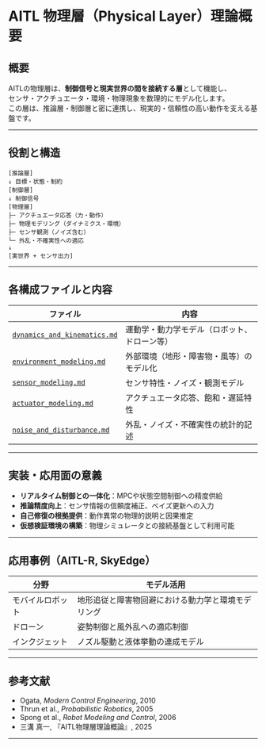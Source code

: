<script type="text/javascript"
  id="MathJax-script"
  async
  src="https://cdn.jsdelivr.net/npm/mathjax@3/es5/tex-mml-chtml.js">
</script>

# AITL 物理層（Physical Layer）理論概要

## 概要

AITLの物理層は、**制御信号と現実世界の間を接続する層**として機能し、  
センサ・アクチュエータ・環境・物理現象を数理的にモデル化します。  
この層は、推論層・制御層と密に連携し、現実的・信頼性の高い動作を支える基盤です。

---

## 役割と構造
```
[推論層]
↓ 目標・状態・制約
[制御層]
↓ 制御信号
[物理層]
├─ アクチュエータ応答（力・動作）
├─ 物理モデリング（ダイナミクス・環境）
├─ センサ観測（ノイズ含む）
└─ 外乱・不確実性への適応
↓
[実世界 + センサ出力]
```
---

## 各構成ファイルと内容

| ファイル | 内容 |
|----------|------|
| [`dynamics_and_kinematics.md`](dynamics_and_kinematics.md) | 運動学・動力学モデル（ロボット、ドローン等） |
| [`environment_modeling.md`](environment_modeling.md) | 外部環境（地形・障害物・風等）のモデル化 |
| [`sensor_modeling.md`](sensor_modeling.md) | センサ特性・ノイズ・観測モデル |
| [`actuator_modeling.md`](actuator_modeling.md) | アクチュエータ応答、飽和・遅延特性 |
| [`noise_and_disturbance.md`](noise_and_disturbance.md) | 外乱・ノイズ・不確実性の統計的記述 |

---

## 実装・応用面の意義

- **リアルタイム制御との一体化**：MPCや状態空間制御への精度供給  
- **推論精度向上**：センサ情報の信頼度補正、ベイズ更新への入力  
- **自己修復の根拠提供**：動作異常の物理的説明と因果推定  
- **仮想検証環境の構築**：物理シミュレータとの接続基盤として利用可能

---

## 応用事例（AITL-R, SkyEdge）

| 分野 | モデル活用 |
|------|-------------|
| モバイルロボット | 地形追従と障害物回避における動力学と環境モデリング |
| ドローン | 姿勢制御と風外乱への適応制御 |
| インクジェット | ノズル駆動と液体挙動の連成モデル |

---

## 参考文献

- Ogata, *Modern Control Engineering*, 2010  
- Thrun et al., *Probabilistic Robotics*, 2005  
- Spong et al., *Robot Modeling and Control*, 2006  
- 三溝 真一, 『AITL物理層理論概論』, 2025

---
